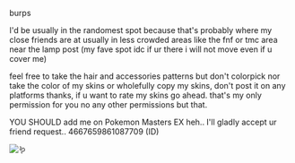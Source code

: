 burps

I'd be usually in the randomest spot because that's probably where my close friends are at usually in less crowded areas like the fnf or tmc area near the lamp post (my fave spot idc if ur there i will not move even if u cover me)

feel free to take the hair and accessories patterns but don't colorpick nor take the color of my skins or wholefully copy my skins, don't post it on any platforms thanks, if u want to rate my skins go ahead. that's my only permission for you no any other permissions but that.

YOU SHOULD add me on Pokemon Masters EX heh.. I'll gladly accept ur friend request.. 4667659861087709 (ID)

![:worm:](https://komarev.com/ghpvc/?username=shiningumbreon&color=add8e6&label=🪱)
